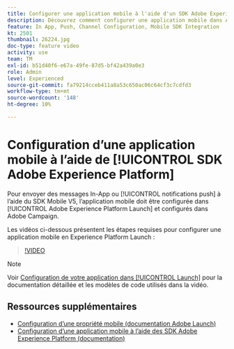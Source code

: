 ```yaml
---
title: Configurer une application mobile à l'aide d'un SDK Adobe Experience Platform
description: Découvrez comment configurer une application mobile dans Adobe Experience Platform Launch et comment la configurer dans Adobe Campaign.
feature: In App, Push, Channel Configuration, Mobile SDK Integration
kt: 2501
thumbnail: 26224.jpg
doc-type: feature video
activity: use
team: TM
exl-id: b51d40f6-e67a-49fe-87d5-bf42a439a0e3
role: Admin
level: Experienced
source-git-commit: fa79214cceb411a8a53c650ac06c64cf3c7cdfd3
workflow-type: tm+mt
source-wordcount: '148'
ht-degree: 10%

---
```



# Configuration d’une application mobile à l’aide de [!UICONTROL SDK Adobe Experience Platform]

Pour envoyer des messages In-App ou [!UICONTROL notifications push] à l’aide du SDK Mobile V5, l’application mobile doit être configurée dans [!UICONTROL Adobe Experience Platform Launch] et configurés dans Adobe Campaign.

Les vidéos ci-dessous présentent les étapes requises pour configurer une application mobile en Experience Platform Launch :

>[!VIDEO](https://video.tv.adobe.com/v/26224?quality=12)

>[!NOTE]
>
>Voir [Configuration de votre application dans [!UICONTROL Launch]](https://experienceleague.adobe.com/docs/campaign-standard/using/administrating/configuring-channels/configuring-a-mobile-application.html?lang=en) pour la documentation détaillée et les modèles de code utilisés dans la vidéo.

## Ressources supplémentaires

* [Configuration d’une propriété mobile (documentation Adobe Launch)](https://aep-sdks.gitbook.io/docs/getting-started/create-a-mobile-property)
* [Configuration d’une application mobile à l’aide des SDK Adobe Experience Platform (documentation)](https://experienceleague.adobe.com/docs/campaign-standard/using/administrating/configuring-channels/configuring-a-mobile-application.html?lang=en)
